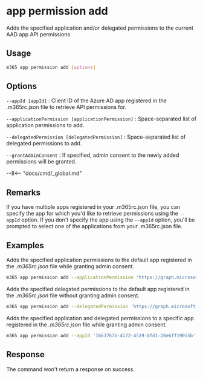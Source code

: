 # app permission add

Adds the specified application and/or delegated permissions to the current AAD app API permissions

## Usage

```sh
m365 app permission add [options]
```

## Options

`--appId [appId]`
: Client ID of the Azure AD app registered in the .m365rc.json file to retrieve API permissions for.

`--applicationPermission [applicationPermission]`
: Space-separated list of application permissions to add.

`--delegatedPermission [delegatedPermission]`
: Space-separated list of delegated permissions to add.

`--grantAdminConsent`
: If specified, admin consent to the newly added permissions will be granted.

--8<-- "docs/cmd/_global.md"

## Remarks

If you have multiple apps registered in your .m365rc.json file, you can specify the app for which you'd like to retrieve permissions using the `--appId` option. If you don't specify the app using the `--appId` option, you'll be prompted to select one of the applications from your .m365rc.json file.

## Examples

Adds the specified application permissions to the default app registered in the _.m365rc.json_ file while granting admin consent.

```sh
m365 app permission add --applicationPermission 'https://graph.microsoft.com/User.ReadWrite.All https://graph.microsoft.com/User.Read.All' --grantAdminConsent
```

Adds the specified delegated permissions to the default app registered in the _.m365rc.json_ file without granting admin consent.

```sh
m365 app permission add --delegatedPermission 'https://graph.microsoft.com/offline_access'
```

Adds the specified application and delegated permissions to a specific app registered in the _.m365rc.json_ file while granting admin consent.

```sh
m365 app permission add --appId '1663767b-4172-4519-bfd1-28e6ff19055b' --applicationPermission 'https://graph.microsoft.com/User.ReadWrite.All https://graph.microsoft.com/User.Read.All' --delegatedPermission 'https://graph.microsoft.com/offline_access' --grantAdminConsent
```

## Response

The command won't return a response on success.
